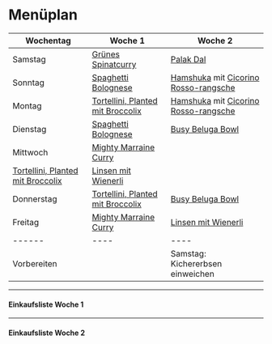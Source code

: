 
# Menüplan


| Wochentag  | Woche 1 | Woche 2 |
| ---------- | ------- | ------- |
| Samstag    | [Grünes Spinatcurry](Grünes_Spinatcurry_mit_Minze.md)              | [Palak Dal](Palak_Dal.md)        |
| Sonntag    | [Spaghetti Bolognese](Sonnenblumen_Bolognese.md)                   | [Hamshuka](Hamshuka) mit [Cicorino Rosso-rangsche](Cicorino_Rosso-rangsche.md)  |
| Montag     |     [Tortellini, Planted mit Broccolix](Tortellini_Planted_Brokkolix.md)              | [Hamshuka](Hamshuka) mit [Cicorino Rosso-rangsche](Cicorino_Rosso-rangsche.md)         |
| Dienstag   | [Spaghetti Bolognese](Sonnenblumen_Bolognese.md)                   | [Busy Beluga Bowl](Busy_Beluga_Bowl.md)        |
| Mittwoch   |  [Mighty Marraine Curry](Mighty_Marraine_Curry.md)
[Tortellini, Planted mit Broccolix](Tortellini_Planted_Brokkolix.md)  | [Linsen mit Wienerli](Linsen_mit_Wienerli.md)        |
| Donnerstag |  [Tortellini, Planted mit Broccolix](Tortellini_Planted_Brokkolix.md)             | [Busy Beluga Bowl](Busy_Beluga_Bowl.md)        |
| Freitag    | [Mighty Marraine Curry](Mighty_Marraine_Curry.md)  | [Linsen mit Wienerli](Linsen_mit_Wienerli.md)      |
|------ | ---- |----|
|Vorbereiten |    | Samstag: Kichererbsen einweichen |

---

#### Einkaufsliste Woche 1


---

#### Einkaufsliste Woche 2

